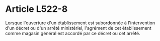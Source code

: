 # Article L522-8

<p>   Lorsque l'ouverture d'un établissement est subordonnée à l'intervention d'un décret ou d'un arrêté ministériel, l'agrément de cet établissement comme magasin général est accordé par ce décret ou cet arrêté.</p>